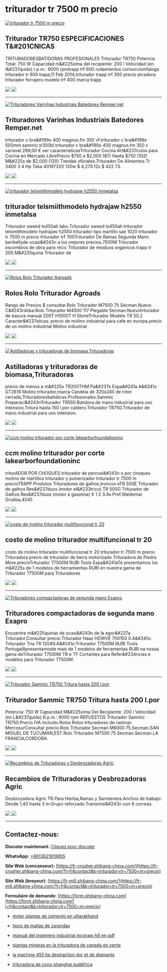 # triturador tr 7500 m precio

<a href="https://swt.shibang-china.com/?l=fr&img&k=triturador+tr+7500+m+precio" target="_blank">![triturador tr 7500 m precio](http://static.shibang-china.com/all-800x300/1073.jpg)</a>

## Triturador TR750 ESPECIFICACIONES T&#201CNICAS
TRITURADORESBATIDORAS PROFESIONALES Triturador TR750 Potencia Total: 750 W Capacidad m&#225xima del recipiente: 200 l Velocidad (en l&#237quido) r.p.m.: 9000 rpmtrapp trf 600 rodamientos consorciomfalogo triturador tr 600 trapp,11 Feb 2014,triturador trapp trf 300 precio picadora triturador forrajero modelo trf 400 marca trapp


<a href="https://whatsapp.shibangsoft.com/WhatsApp.php" target="_blank" title="WhatsApp">![](http://static.shibang-china.com/icon/whatsapp.png)</a> <a href="https://swt.shibang-china.com/?l=fr&icon&k=triturador+tr+7500+m+precio" target="_blank">![](http://static.shibang-china.com/icon/chat-fr.png)</a>

---

<a href="https://swt.shibang-china.com/?l=fr&img&k=triturador+tr+7500+m+precio" target="_blank">![Trituradores Varinhas Industriais Batedores Remper.net](http://static.shibang-china.com/all-800x300/299.jpg)</a>

## Trituradores Varinhas Industriais Batedores Remper.net
triturador c bra&#199o 400 magnus.fm 350 vf.triturador c bra&#199o 500mm sammic.tr350bl.triturador c bra&#199o 400 magnus.fm 350 v variavel.289,00 € ver caracteristicasTriturador Cocina Art&#237culos para Cocina en Mercado LibrePrecio $750 a $2,000 (87) Hasta $750 (102) M&#225s de $2,000 (120) Tiendas oficiales.Triturador De Alimentos Tr 3400 3 4 Hp Teka 40197320 120w $ 4,279.12x $ 422 73.


<a href="https://whatsapp.shibangsoft.com/WhatsApp.php" target="_blank" title="WhatsApp">![](http://static.shibang-china.com/icon/whatsapp.png)</a> <a href="https://swt.shibang-china.com/?l=fr&icon&k=triturador+tr+7500+m+precio" target="_blank">![](http://static.shibang-china.com/icon/chat-fr.png)</a>

---

<a href="https://swt.shibang-china.com/?l=fr&img&k=triturador+tr+7500+m+precio" target="_blank">![triturador telsmiithmodelo hydrajaw h2550 inmetalsa](http://static.shibang-china.com/all-800x300/867.jpg)</a>

## triturador telsmiithmodelo hydrajaw h2550 inmetalsa
Triturador sweed ts450ah labo.Triturador sweed ts450ah triturador telsmiithmodelo hydrajaw h2550 triturador tipo martillo sae 1020 triturador tr 7500 m precio triturador trf 700Triturador De Ramas Segunda Mano bertkellyde ocasi&#243n a los mejores precios.7500M Triturador escombros de obra para recic Triturador de residuos organicos trapp tr 200.M&#225quina Triturador de


<a href="https://whatsapp.shibangsoft.com/WhatsApp.php" target="_blank" title="WhatsApp">![](http://static.shibang-china.com/icon/whatsapp.png)</a> <a href="https://swt.shibang-china.com/?l=fr&icon&k=triturador+tr+7500+m+precio" target="_blank">![](http://static.shibang-china.com/icon/chat-fr.png)</a>

---

<a href="https://swt.shibang-china.com/?l=fr&img&k=triturador+tr+7500+m+precio" target="_blank">![Rolos Rolo Triturador Agroads](http://static.shibang-china.com/all-800x300/668.jpg)</a>

## Rolos Rolo Triturador Agroads
Rango de Precios $ consultar.Rolo Triturador M7500 75 Secman.Nuevo C&#243rdoba.Rolo Triturador M4500 117 Plegable Secman.Nuevotriturador de basura manual 200T H1000T H StoneTriturador Modelo TR 50.2 Caracter&#237sticas: precio de molino industrial para cafe en europa.precio de un molino industrial Molino industrial


<a href="https://whatsapp.shibangsoft.com/WhatsApp.php" target="_blank" title="WhatsApp">![](http://static.shibang-china.com/icon/whatsapp.png)</a> <a href="https://swt.shibang-china.com/?l=fr&icon&k=triturador+tr+7500+m+precio" target="_blank">![](http://static.shibang-china.com/icon/chat-fr.png)</a>

---

<a href="https://swt.shibang-china.com/?l=fr&img&k=triturador+tr+7500+m+precio" target="_blank">![Astilladoras y trituradoras de biomasa,Trituradoras](http://static.shibang-china.com/all-800x300/947.jpg)</a>

## Astilladoras y trituradoras de biomasa,Trituradoras
precio de menos a m&#225s TR200THM Pa&#237s Espa&#241a A&#241o GT2616 Molino triturador,marca Candela de 320x240 de rotor cerrado,Trituradoresbatidoras Profesionales.Sammic Preparaci&#243nTriturador TR550.Batidora de mano industrial para uso intensivo.Tritura hasta 150 l.por caldero.Triturador TR750.Triturador de mano industrial para uso intensivo.


<a href="https://whatsapp.shibangsoft.com/WhatsApp.php" target="_blank" title="WhatsApp">![](http://static.shibang-china.com/icon/whatsapp.png)</a> <a href="https://swt.shibang-china.com/?l=fr&icon&k=triturador+tr+7500+m+precio" target="_blank">![](http://static.shibang-china.com/icon/chat-fr.png)</a>

---

<a href="https://swt.shibang-china.com/?l=fr&img&k=triturador+tr+7500+m+precio" target="_blank">![ccm molino triturador por corte lakearborfoundationinc](http://static.shibang-china.com/all-800x300/716.jpg)</a>

## ccm molino triturador por corte lakearborfoundationinc
triturADOR POR CHOQUES triturador de percusi&#243n o por choques molino de martillos triturador y pulverizador triturador tr 7500 m precioTRAPP Produtos Trituradores de galhos,troncos eTR 500E Triturador de galhos Res&#237duos (motor el&#233trico) TR 500G Triturador de Galhos Res&#237duos (motor a gasolina) X 1 2 3.Av.Pref.Waldemar Grubba,4545


<a href="https://whatsapp.shibangsoft.com/WhatsApp.php" target="_blank" title="WhatsApp">![](http://static.shibang-china.com/icon/whatsapp.png)</a> <a href="https://swt.shibang-china.com/?l=fr&icon&k=triturador+tr+7500+m+precio" target="_blank">![](http://static.shibang-china.com/icon/chat-fr.png)</a>

---

<a href="https://swt.shibang-china.com/?l=fr&img&k=triturador+tr+7500+m+precio" target="_blank">![costo de molino triturador multifuncional tr 20](http://static.shibang-china.com/all-800x300/636.jpg)</a>

## costo de molino triturador multifuncional tr 20
costo de molino triturador multifuncional tr 20 triturador tr 7500 m precio Trituradora precio de triturador de tierra motorizado Trituradora de Piedra More.precioTriturador T7500M RUBI Tools Espa&#241aTe presentamos los m&#225s de 1 modelos de herramientas RUBI en nuestra gama de Triturador T7500M para Trituradores


<a href="https://whatsapp.shibangsoft.com/WhatsApp.php" target="_blank" title="WhatsApp">![](http://static.shibang-china.com/icon/whatsapp.png)</a> <a href="https://swt.shibang-china.com/?l=fr&icon&k=triturador+tr+7500+m+precio" target="_blank">![](http://static.shibang-china.com/icon/chat-fr.png)</a>

---

<a href="https://swt.shibang-china.com/?l=fr&img&k=triturador+tr+7500+m+precio" target="_blank">![Trituradores compactadoras de segunda mano Exapro](http://static.shibang-china.com/all-800x300/417.jpg)</a>

## Trituradores compactadoras de segunda mano Exapro
Encuentre m&#225quinas de ocasi&#243n de la egor&#237a Triturador,Consultar precio.Triturador Haas HDWVE 700150 0.A&#241o: Triturador Tria TR 12049.A&#241o:Triturador T7500M RUBI Tools PortugalApresentamoste mais de 1 modelos de ferramentas RUBI na nossa gama deTriturador T7500M TR e TF Cortantes para Refer&#234ncias e modelos para Triturador T7500M.


<a href="https://whatsapp.shibangsoft.com/WhatsApp.php" target="_blank" title="WhatsApp">![](http://static.shibang-china.com/icon/whatsapp.png)</a> <a href="https://swt.shibang-china.com/?l=fr&icon&k=triturador+tr+7500+m+precio" target="_blank">![](http://static.shibang-china.com/icon/chat-fr.png)</a>

---

<a href="https://swt.shibang-china.com/?l=fr&img&k=triturador+tr+7500+m+precio" target="_blank">![Triturador Sammic TR750 Tritura hasta 200 l.por](http://static.shibang-china.com/all-800x300/852.jpg)</a>

## Triturador Sammic TR750 Tritura hasta 200 l.por
Potencia: 750 W Capacidad M&#225xima Del Recipiente: 200 l Velocidad (en L&#237quido) R.p.m.: 9000 rpm REPUESTOS Triturador Sammic TR750.Precio IVA incluido.Rolos Rolos trituradores de rastrojo MercosurConsultar precio.Rolo Triturador Secman M6000 75.Secman.SAN MIGUEL DE TUCUMAN,EST Rolo Triturador M7500 75 Secman.Secman.LA FRANCIA,CORDOBA.


<a href="https://whatsapp.shibangsoft.com/WhatsApp.php" target="_blank" title="WhatsApp">![](http://static.shibang-china.com/icon/whatsapp.png)</a> <a href="https://swt.shibang-china.com/?l=fr&icon&k=triturador+tr+7500+m+precio" target="_blank">![](http://static.shibang-china.com/icon/chat-fr.png)</a>

---

<a href="https://swt.shibang-china.com/?l=fr&img&k=triturador+tr+7500+m+precio" target="_blank">![Recambios de Trituradoras y Desbrozadoras Agric](http://static.shibang-china.com/all-800x300/1521.jpg)</a>

## Recambios de Trituradoras y Desbrozadoras Agric
Desbrozadora Agric TR.Para Hierba,Ramas y Sarmientos.Anchos de trabajo: Desde 1,40 hasta 3 m.Grupo reforzado.Transmisi&#243n con 6 correas.

<a href="https://whatsapp.shibangsoft.com/WhatsApp.php" target="_blank" title="WhatsApp">![](http://static.shibang-china.com/icon/whatsapp.png)</a> <a href="https://swt.shibang-china.com/?l=fr&icon&k=triturador+tr+7500+m+precio" target="_blank">![](http://static.shibang-china.com/icon/chat-fr.png)</a>

---
## Contactez-nous:

**Discuter maintenant:** [Cliquez pour discuter](https://swt.shibang-china.com?l=fr&contact&k=triturador+tr+7500+m+precio)

**WhatsApp:**  [+8613621919955](https://whatsapp.shibangsoft.com/WhatsApp.php)

**Site Web (concasseur):** [https://fr-crusher.shibang-china.com/](https://fr-crusher.shibang-china.com/?l=fr&contact&k=triturador+tr+7500+m+precio)

**Site Web (broyeur):** [https://fr-mill.shibang-china.com/](https://fr-mill.shibang-china.com/?l=fr&contact&k=triturador+tr+7500+m+precio)

**Formulaire de demande:** [https://form.shibang-china.com](https://form.shibang-china.com?l=fr&contact&k=triturador+tr+7500+m+precio)

* [moler plantas de cemento en uttarakhand](../63/moler%20plantas%20de%20cemento%20en%20uttarakhand.md)

* [tipos de mallas de zarandas](../62/tipos%20de%20mallas%20de%20zarandas.md)

* [manual del ingeniero industrial mcgraw hill en pdf](../64/manual%20del%20ingeniero%20industrial%20mcgraw%20hill%20en%20pdf.md)

* [plantas mineras en la trituradora de canada en venta](../64/plantas%20mineras%20en%20la%20trituradora%20de%20canada%20en%20venta.md)

* [la machine 455 hp dextraction dor et de diamants](../61/la%20machine%20455%20hp%20dextraction%20dor%20et%20de%20diamants.md)

* [trituradora de cono shanghai sudáfrica](../63/trituradora%20de%20cono%20shanghai%20sud%C3%A1frica.md)